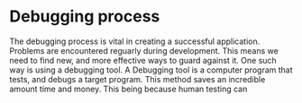 # Debugging process 

The debugging process is vital in creating a successful application. Problems are encountered reguarly during development. This means we need to find new, and more effective ways to guard against it. One such way is using a debugging tool. A Debugging tool is a computer program that tests, and debugs a target program. This method saves an incredible amount time and money. This being because human testing can  
